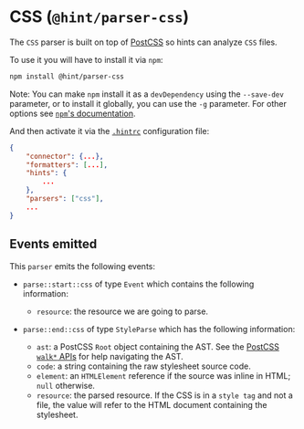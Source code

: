 # CSS (`@hint/parser-css`)

The `CSS` parser is built on top of [PostCSS][postcss] so hints can
analyze `CSS` files.

To use it you will have to install it via `npm`:

```bash
npm install @hint/parser-css
```

Note: You can make `npm` install it as a `devDependency` using the
`--save-dev` parameter, or to install it globally, you can use the
`-g` parameter. For other options see [`npm`'s
documentation](https://docs.npmjs.com/cli/install).

And then activate it via the [`.hintrc`][hintrc] configuration file:

```json
{
    "connector": {...},
    "formatters": [...],
    "hints": {
        ...
    },
    "parsers": ["css"],
    ...
}
```

## Events emitted

This `parser` emits the following events:

* `parse::start::css` of type `Event` which contains the following information:

  * `resource`: the resource we are going to parse.

* `parse::end::css` of type `StyleParse` which has the following information:

  * `ast`: a PostCSS `Root` object containing the AST.
    See the [PostCSS `walk*` APIs][postcss-walk] for help navigating
    the AST.
  * `code`: a string containing the raw stylesheet source code.
  * `element`: an `HTMLElement` reference if the source was inline
    in HTML; `null` otherwise.
  * `resource`: the parsed resource. If the CSS is in a `style tag`
    and not a file, the value will refer to the HTML document containing
    the stylesheet.

<!-- Link labels: -->

[hintrc]: https://webhint.io/docs/user-guide/configuring-webhint/summary/
[postcss]: https://postcss.org/
[postcss-walk]: https://api.postcss.org/Container.html#walk
